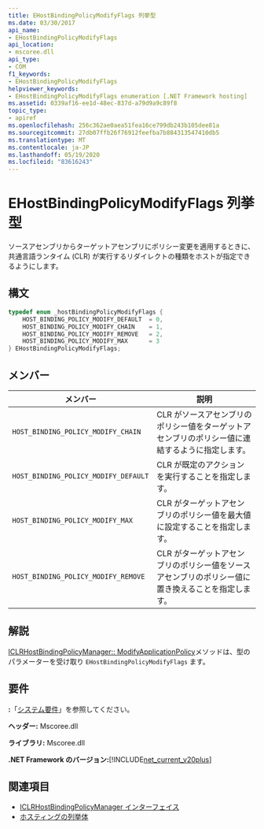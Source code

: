 ```yaml
---
title: EHostBindingPolicyModifyFlags 列挙型
ms.date: 03/30/2017
api_name:
- EHostBindingPolicyModifyFlags
api_location:
- mscoree.dll
api_type:
- COM
f1_keywords:
- EHostBindingPolicyModifyFlags
helpviewer_keywords:
- EHostBindingPolicyModifyFlags enumeration [.NET Framework hosting]
ms.assetid: 0339af16-ee1d-48ec-837d-a79d9a9c89f8
topic_type:
- apiref
ms.openlocfilehash: 256c362ae0aea51fea16ce799db243b105dee81a
ms.sourcegitcommit: 27db07ffb26f76912feefba7b884313547410db5
ms.translationtype: MT
ms.contentlocale: ja-JP
ms.lasthandoff: 05/19/2020
ms.locfileid: "83616243"
---
```

# <a name="ehostbindingpolicymodifyflags-enumeration"></a>EHostBindingPolicyModifyFlags 列挙型
ソースアセンブリからターゲットアセンブリにポリシー変更を適用するときに、共通言語ランタイム (CLR) が実行するリダイレクトの種類をホストが指定できるようにします。  
  
## <a name="syntax"></a>構文  
  
```cpp  
typedef enum _hostBindingPolicyModifyFlags {  
    HOST_BINDING_POLICY_MODIFY_DEFAULT  = 0,  
    HOST_BINDING_POLICY_MODIFY_CHAIN    = 1,  
    HOST_BINDING_POLICY_MODIFY_REMOVE   = 2,  
    HOST_BINDING_POLICY_MODIFY_MAX      = 3  
} EHostBindingPolicyModifyFlags;  
```  
  
## <a name="members"></a>メンバー  
  
|メンバー|説明|  
|------------|-----------------|  
|`HOST_BINDING_POLICY_MODIFY_CHAIN`|CLR がソースアセンブリのポリシー値をターゲットアセンブリのポリシー値に連結するように指定します。|  
|`HOST_BINDING_POLICY_MODIFY_DEFAULT`|CLR が既定のアクションを実行することを指定します。|  
|`HOST_BINDING_POLICY_MODIFY_MAX`|CLR がターゲットアセンブリのポリシー値を最大値に設定することを指定します。|  
|`HOST_BINDING_POLICY_MODIFY_REMOVE`|CLR がターゲットアセンブリのポリシー値をソースアセンブリのポリシー値に置き換えることを指定します。|  
  
## <a name="remarks"></a>解説  
 [ICLRHostBindingPolicyManager:: ModifyApplicationPolicy](iclrhostbindingpolicymanager-modifyapplicationpolicy-method.md)メソッドは、型のパラメーターを受け取り `EHostBindingPolicyModifyFlags` ます。  
  
## <a name="requirements"></a>要件  
 **:**「[システム要件](../../get-started/system-requirements.md)」を参照してください。  
  
 **ヘッダー:** Mscoree.dll  
  
 **ライブラリ:** Mscoree.dll  
  
 **.NET Framework のバージョン:**[!INCLUDE[net_current_v20plus](../../../../includes/net-current-v20plus-md.md)]  
  
## <a name="see-also"></a>関連項目

- [ICLRHostBindingPolicyManager インターフェイス](iclrhostbindingpolicymanager-interface.md)
- [ホスティングの列挙体](hosting-enumerations.md)
